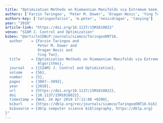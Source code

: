 ```yaml
---
title: "Optimization Methods on Riemannian Manifolds via Extremum Seeking Algorithms"
authors: ['Farzin Taringoo', 'Peter M. Dower', 'Dragan Nesic', 'Ying Tan 0001']
authors-key: ['taringoofarzin', 'm.peter', 'nesicdragan', 'tanying']
year: "2018"
article-link: "https://doi.org/10.1137/15M1018022"
venue: "SIAM J. Control and Optimization"
bibex: "@article{DBLP:journals/siamco/TaringooDNT18,
  author    = {Farzin Taringoo and
               Peter M. Dower and
               Dragan Nesic and
               Ying Tan},
  title     = {Optimization Methods on Riemannian Manifolds via Extremum Seeking
               Algorithms},
  journal   = {{SIAM} J. Control and Optimization},
  volume    = {56},
  number    = {5},
  pages     = {3867--3892},
  year      = {2018},
  url       = {https://doi.org/10.1137/15M1018022},
  doi       = {10.1137/15M1018022},
  timestamp = {Wed, 24 Apr 2019 17:12:08 +0200},
  biburl    = {https://dblp.org/rec/journals/siamco/TaringooDNT18.bib},
  bibsource = {dblp computer science bibliography, https://dblp.org}
}"
---
```

